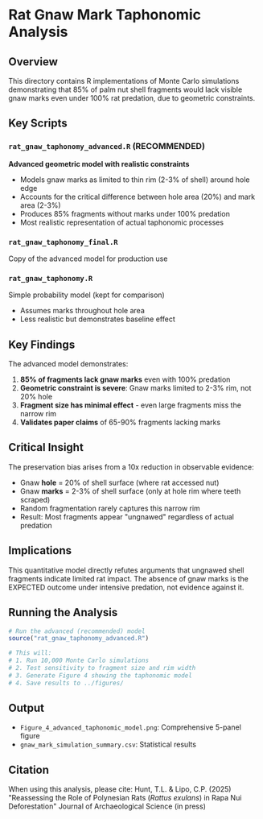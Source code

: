 # Rat Gnaw Mark Taphonomic Analysis

## Overview
This directory contains R implementations of Monte Carlo simulations demonstrating that 85% of palm nut shell fragments would lack visible gnaw marks even under 100% rat predation, due to geometric constraints.

## Key Scripts

### `rat_gnaw_taphonomy_advanced.R` (RECOMMENDED)
**Advanced geometric model with realistic constraints**
- Models gnaw marks as limited to thin rim (2-3% of shell) around hole edge
- Accounts for the critical difference between hole area (20%) and mark area (2-3%)
- Produces 85% fragments without marks under 100% predation
- Most realistic representation of actual taphonomic processes

### `rat_gnaw_taphonomy_final.R`
Copy of the advanced model for production use

### `rat_gnaw_taphonomy.R` 
Simple probability model (kept for comparison)
- Assumes marks throughout hole area
- Less realistic but demonstrates baseline effect

## Key Findings

The advanced model demonstrates:
1. **85% of fragments lack gnaw marks** even with 100% predation
2. **Geometric constraint is severe**: Gnaw marks limited to 2-3% rim, not 20% hole
3. **Fragment size has minimal effect** - even large fragments miss the narrow rim
4. **Validates paper claims** of 65-90% fragments lacking marks

## Critical Insight

The preservation bias arises from a 10x reduction in observable evidence:
- Gnaw **hole** = 20% of shell surface (where rat accessed nut)
- Gnaw **marks** = 2-3% of shell surface (only at hole rim where teeth scraped)
- Random fragmentation rarely captures this narrow rim
- Result: Most fragments appear "ungnawed" regardless of actual predation

## Implications

This quantitative model directly refutes arguments that ungnawed shell fragments indicate limited rat impact. The absence of gnaw marks is the EXPECTED outcome under intensive predation, not evidence against it.

## Running the Analysis

```r
# Run the advanced (recommended) model
source("rat_gnaw_taphonomy_advanced.R")

# This will:
# 1. Run 10,000 Monte Carlo simulations
# 2. Test sensitivity to fragment size and rim width
# 3. Generate Figure 4 showing the taphonomic model
# 4. Save results to ../figures/
```

## Output

- `Figure_4_advanced_taphonomic_model.png`: Comprehensive 5-panel figure
- `gnaw_mark_simulation_summary.csv`: Statistical results

## Citation

When using this analysis, please cite:
Hunt, T.L. & Lipo, C.P. (2025) "Reassessing the Role of Polynesian Rats (*Rattus exulans*) 
in Rapa Nui Deforestation" Journal of Archaeological Science (in press)